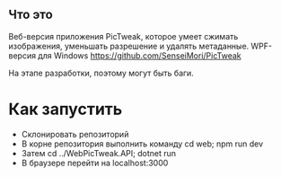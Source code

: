 ## Что это

Веб-версия приложения PicTweak, которое умеет сжимать изображения, уменьшать разрешение и удалять метаданные. WPF-версия для Windows https://github.com/SenseiMori/PicTweak

На этапе разработки, поэтому могут быть баги.

# Как запустить

- Склонировать репозиторий
- В корне репозитория выполнить команду cd web; npm run dev
- Затем cd ../WebPicTweak.API; dotnet run
- В браузере перейти на localhost:3000
